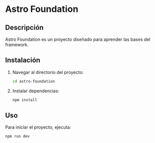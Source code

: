 # Astro Foundation

## Descripción
Astro Foundation es un proyecto diseñado para aprender las bases del framework.

## Instalación


1. Navegar al directorio del proyecto:
	```sh
	cd astro-foundation
	```
2. Instalar dependencias:
	```sh
	npm install
	```

## Uso

Para iniciar el proyecto, ejecuta:

```sh
npm run dev
```

